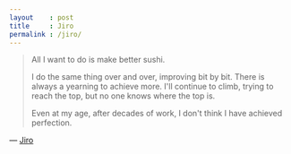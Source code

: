 ```yaml
---
layout    : post
title     : Jiro
permalink : /jiro/
---
```


> All I want to do is make better sushi.
> 
> I do the same thing over and over, improving bit by bit. There is always a
> yearning to achieve more. I'll continue to climb, trying to reach the top, but
> no one knows where the top is.
> 
> Even at my age, after decades of work, I don't think I have achieved perfection.

— [Jiro][jiro]

[jiro]: https://www.youtube.com/watch?v=R2L5IrkQTV0
